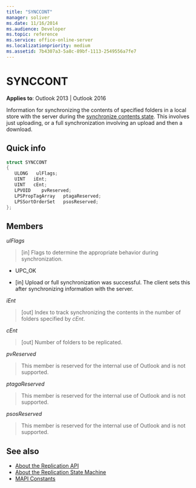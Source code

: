 ```yaml
---
title: "SYNCCONT"
manager: soliver
ms.date: 11/16/2014
ms.audience: Developer
ms.topic: reference
ms.service: office-online-server
ms.localizationpriority: medium
ms.assetid: 7b4307a3-5a8c-89bf-1113-2549556a7fe7
---
```


# SYNCCONT

**Applies to**: Outlook 2013 | Outlook 2016 
  
Information for synchronizing the contents of specified folders in a local store with the server during the [synchronize contents state](synchronize-contents-state.md). This involves just uploading, or a full synchronization involving an upload and then a download.
  
## Quick info

```cpp
struct SYNCCONT 
{ 
   ULONG   ulFlags; 
   UINT   iEnt; 
   UINT   cEnt; 
   LPVOID    pvReserved; 
   LPSPropTagArray   ptagaReserved; 
   LPSSortOrderSet   psosReserved; 
};
```

## Members

_ulFlags_
  
> [in] Flags to determine the appropriate behavior during synchronization.
    
  - UPC_OK
    
  - [in] Upload or full synchronization was successful. The client sets this after synchronizing information with the server.
    
_iEnt_
  
> [out] Index to track synchronizing the contents in the number of folders specified by  _cEnt_.
    
_cEnt_
  
> [out] Number of folders to be replicated.
    
_pvReserved_
  
> This member is reserved for the internal use of Outlook and is not supported. 
    
_ptagaReserved_
  
> This member is reserved for the internal use of Outlook and is not supported. 
    
_psosReserved_
  
> This member is reserved for the internal use of Outlook and is not supported. 
    
## See also

- [About the Replication API](about-the-replication-api.md)
- [About the Replication State Machine](about-the-replication-state-machine.md)
- [MAPI Constants](mapi-constants.md)

